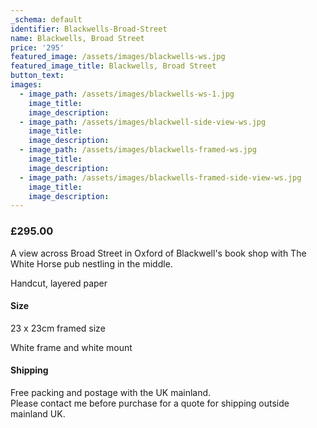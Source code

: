 ```yaml
---
_schema: default
identifier: Blackwells-Broad-Street
name: Blackwells, Broad Street
price: '295'
featured_image: /assets/images/blackwells-ws.jpg
featured_image_title: Blackwells, Broad Street
button_text:
images:
  - image_path: /assets/images/blackwells-ws-1.jpg
    image_title:
    image_description:
  - image_path: /assets/images/blackwell-side-view-ws.jpg
    image_title:
    image_description:
  - image_path: /assets/images/blackwells-framed-ws.jpg
    image_title:
    image_description:
  - image_path: /assets/images/blackwells-framed-side-view-ws.jpg
    image_title:
    image_description:
---
```

### £295.00

A view across Broad Street in Oxford of Blackwell's book shop with The White Horse pub nestling in the middle.

Handcut, layered paper

#### Size

23 x 23cm framed size

White frame and white mount

#### Shipping

Free packing and postage with the UK mainland.<br>Please contact me before purchase for a quote for shipping outside mainland UK.